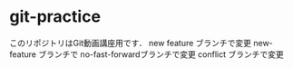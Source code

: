 # git-practice
このリポジトリはGit動画講座用です．
new feature ブランチで変更
new-feature ブランチで
no-fast-forwardブランチで変更
conflict ブランチで変更